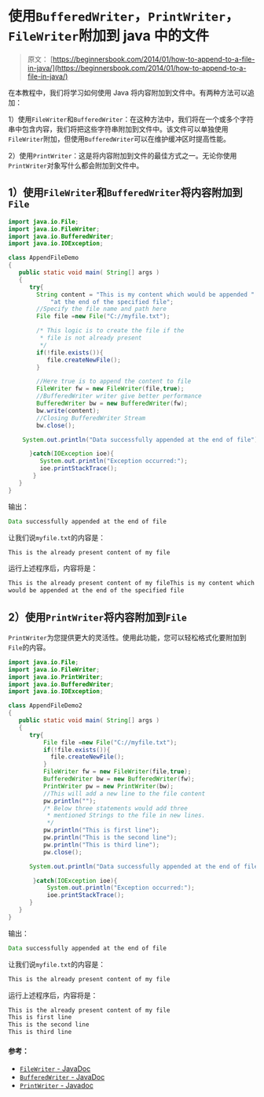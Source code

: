 # 使用`BufferedWriter`，`PrintWriter`，`FileWriter`附加到 java 中的文件

> 原文： [https://beginnersbook.com/2014/01/how-to-append-to-a-file-in-java/](https://beginnersbook.com/2014/01/how-to-append-to-a-file-in-java/)

在本教程中，我们将学习如何使用 Java 将内容附加到文件中。有两种方法可以追加：

1）使用`FileWriter`和`BufferedWriter`：在这种方法中，我们将在一个或多个字符串中包含内容，我们将把这些字符串附加到文件中。该文件可以单独使用`FileWriter`附加，但使用`BufferedWriter`可以在维护缓冲区时提高性能。

2）使用`PrintWriter`：这是将内容附加到文件的最佳方式之一。无论你使用`PrintWriter`对象写什么都会附加到文件中。

## 1）使用`FileWriter`和`BufferedWriter`将内容附加到`File`

```java
import java.io.File;
import java.io.FileWriter;
import java.io.BufferedWriter;
import java.io.IOException;

class AppendFileDemo
{
   public static void main( String[] args )
   {	
      try{
    	String content = "This is my content which would be appended " +
        	"at the end of the specified file";
        //Specify the file name and path here
    	File file =new File("C://myfile.txt");

    	/* This logic is to create the file if the
    	 * file is not already present
    	 */
    	if(!file.exists()){
    	   file.createNewFile();
    	}

    	//Here true is to append the content to file
    	FileWriter fw = new FileWriter(file,true);
    	//BufferedWriter writer give better performance
    	BufferedWriter bw = new BufferedWriter(fw);
    	bw.write(content);
    	//Closing BufferedWriter Stream
    	bw.close();

	System.out.println("Data successfully appended at the end of file");

      }catch(IOException ioe){
         System.out.println("Exception occurred:");
    	 ioe.printStackTrace();
       }
   }
}
```

输出：

```java
Data successfully appended at the end of file
```

让我们说`myfile.txt`的内容是：

```java
This is the already present content of my file
```

运行上述程序后，内容将是：

```java
This is the already present content of my fileThis is my content which 
would be appended at the end of the specified file
```

## 2）使用`PrintWriter`将内容附加到`File`

`PrintWriter`为您提供更大的灵活性。使用此功能，您可以轻松格式化要附加到`File`的内容。

```java
import java.io.File;
import java.io.FileWriter;
import java.io.PrintWriter;
import java.io.BufferedWriter;
import java.io.IOException;

class AppendFileDemo2
{
   public static void main( String[] args )
   {	
      try{
          File file =new File("C://myfile.txt");
    	  if(!file.exists()){
    	 	file.createNewFile();
    	  }
    	  FileWriter fw = new FileWriter(file,true);
    	  BufferedWriter bw = new BufferedWriter(fw);
    	  PrintWriter pw = new PrintWriter(bw);
          //This will add a new line to the file content
    	  pw.println("");
          /* Below three statements would add three 
           * mentioned Strings to the file in new lines.
           */
    	  pw.println("This is first line");
    	  pw.println("This is the second line");
    	  pw.println("This is third line");
    	  pw.close();

	  System.out.println("Data successfully appended at the end of file");

       }catch(IOException ioe){
    	   System.out.println("Exception occurred:");
    	   ioe.printStackTrace();
      }
   }
}
```

输出：

```java
Data successfully appended at the end of file
```

让我们说`myfile.txt`的内容是：

```java
This is the already present content of my file
```

运行上述程序后，内容将是：

```java
This is the already present content of my file
This is first line
This is the second line
This is third line
```

#### 参考：

*   [`FileWriter` - JavaDoc](https://docs.oracle.com/javase/7/docs/api/java/io/FileWriter.html "FileWriter")
*   [`BufferedWriter` - JavaDoc](https://docs.oracle.com/javase/7/docs/api/java/io/BufferedWriter.html)
*   [`PrintWriter` - Javadoc](https://docs.oracle.com/javase/7/docs/api/java/io/PrintWriter.html "PrintWriter")